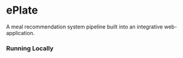 # ePlate
A meal recommendation system pipeline built into an integrative web-application.

### Running Locally
